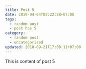 ```yaml
---
title: Post 5
date: 2019-04-04T08:22:38+07:00
tags:
  - random post
  - post has 5
category:
  - random post
  - uncategorized
updated: 2018-09-21T17:08:11+07:00
---
```

This is content of post 5